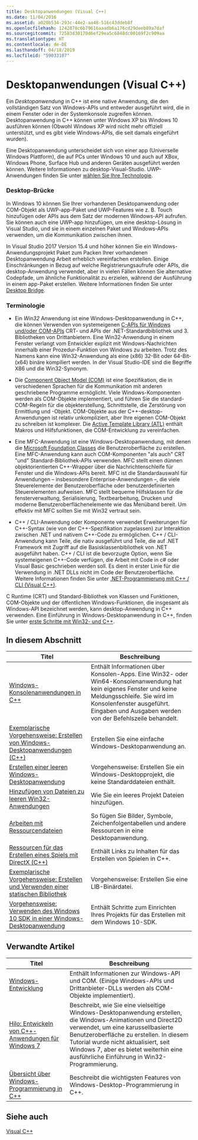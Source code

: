 ```yaml
---
title: Desktopanwendungen (Visual C++)
ms.date: 11/04/2016
ms.assetid: a020b534-293c-44e2-aa48-516c43ddeb8f
ms.openlocfilehash: 1242878c6b79616aaadb6a176cd29deeb89a7daf
ms.sourcegitcommit: 72583d30170d6ef29ea5c6848dc00169f2c909aa
ms.translationtype: HT
ms.contentlocale: de-DE
ms.lasthandoff: 04/18/2019
ms.locfileid: "59033107"
---
```

# <a name="desktop-applications-visual-c"></a>Desktopanwendungen (Visual C++)

Ein *Desktopanwendung* in C++ ist eine native Anwendung, die den vollständigen Satz von Windows-APIs und entweder ausgeführt wird, die in einem Fenster oder in der Systemkonsole zugreifen können. Desktopanwendung in C++ können unter Windows XP bis Windows 10 ausführen können (Obwohl Windows XP wird nicht mehr offiziell unterstützt, und es gibt viele Windows-APIs, die seit damals eingeführt wurden).

Eine Desktopanwendung unterscheidet sich von einer app (Universelle Windows Plattform), die auf PCs unter Windows 10 und auch auf XBox, Windows Phone, Surface Hub und anderen Geräten ausgeführt werden können. Weitere Informationen zu desktop-Visual-Studio. UWP-Anwendungen finden Sie unter [wählen Sie Ihre Technologie](/windows/desktop/choose-your-technology).

### <a name="desktop-bridge"></a>Desktop-Brücke

In Windows 10 können Sie Ihrer vorhandenen Desktopanwendung oder COM-Objekt als UWP-app-Paket und UWP-Features wie z. B. Touch hinzufügen oder APIs aus dem Satz der modernen Windows-API aufrufen. Sie können auch eine UWP-app hinzufügen, um eine desktop-Lösung in Visual Studio, und sie in einem einzelnen Paket und Windows-APIs verwenden, um die Kommunikation zwischen ihnen.

In Visual Studio 2017 Version 15.4 und höher können Sie ein Windows-Anwendungsprojekt Paket zum Packen Ihrer vorhandenen Desktopanwendung Arbeit erheblich vereinfachen erstellen. Einige Einschränkungen in Bezug auf welche Registrierungsaufrufe oder APIs, die desktop-Anwendung verwendet, aber in vielen Fällen können Sie alternative Codepfade, um ähnliche Funktionalität zu erzielen, während der Ausführung in einem app-Paket erstellen. Weitere Informationen finden Sie unter [Desktop Bridge](/windows-uwp/porting/desktop-to-uwp-root).

### <a name="terminology"></a>Terminologie

- Ein *Win32* Anwendung ist eine Windows-Desktopanwendung in C++, die können Verwenden von systemeigenen [C-APIs für Windows und/oder COM-APIs](/windows/desktop/apiindex/windows-api-list) CRT- und APIs der .NET-Standardbibliothek und 3. Bibliotheken von Drittanbietern. Eine Win32-Anwendung in einem Fenster verlangt vom Entwickler explizit mit Windows-Nachrichten innerhalb einer Prozedur-Funktion von Windows zu arbeiten. Trotz des Namens kann eine Win32-Anwendung als eine (x86) 32-Bit oder 64-Bit-(x64) binäre kompiliert werden. In der Visual Studio-IDE sind die Begriffe X86 und die Win32-Synonym.

- Die [Component Object Model (COM)](/windows/desktop/com/the-component-object-model) ist eine Spezifikation, die in verschiedenen Sprachen für die Kommunikation mit anderen geschriebene Programme ermöglicht. Viele Windows-Komponenten werden als COM-Objekte implementiert, und führen Sie die standard-COM-Regeln für die objekterstellung, Schnittstelle, die Zerstörung von Ermittlung und -Objekt.  COM-Objekte aus der C++-desktop-Anwendungen ist relativ unkompliziert, aber Ihre eigenen COM-Objekt zu schreiben ist komplexer. Die [Active Template Library (ATL)](../atl/atl-com-desktop-components.md) enthält Makros und Hilfsfunktionen, die COM-Entwicklung zu vereinfachen.

- Eine MFC-Anwendung ist eine Windows-Desktopanwendung, mit denen die [Microsoft Foundation Classes](../mfc/mfc-desktop-applications.md) die Benutzeroberfläche zu erstellen. Eine MFC-Anwendung kann auch COM-Komponenten "als auch" CRT "und" Standard-Bibliothek-APIs verwenden. MFC stellt einen dünnen objektorientierten C++-Wrapper über die Nachrichtenschleife für Fenster und die Windows-APIs bereit. MFC ist die Standardauswahl für Anwendungen – insbesondere Enterprise-Anwendungen –, die viele Steuerelemente der Benutzeroberfläche oder benutzerdefinierten Steuerelementen aufweisen. MFC stellt bequeme Hilfsklassen für die fensterverwaltung, Serialisierung, Textbearbeitung, Drucken und moderne Benutzeroberflächenelemente wie das Menüband bereit. Um effektiv mit MFC sollten Sie mit Win32 vertraut sein.

- C++ / CLI-Anwendung oder Komponente verwendet Erweiterungen für C++-Syntax (wie von der C++-Spezifikation zugelassen) zur Interaktion zwischen .NET und nativem C++-Code zu ermöglichen.  C++ / CLI-Anwendung kann Teile, die nativ ausgeführt und Teile, die auf .NET Framework mit Zugriff auf die Basisklassenbibliothek von .NET ausgeführt haben. C++ / CLI ist die bevorzugte Option, wenn Sie systemeigenen C++-Code verfügen, die Arbeit mit Code in c# oder Visual Basic geschrieben werden soll. Es dient in erster Linie für die Verwendung in .NET DLLs nicht im Code der Benutzeroberfläche. Weitere Informationen finden Sie unter [.NET-Programmierung mit C++ / CLI (Visual C++)](../dotnet/dotnet-programming-with-cpp-cli-visual-cpp.md).

C Runtime (CRT) und Standard-Bibliothek von Klassen und Funktionen, COM-Objekte und der öffentlichen Windows-Funktionen, die insgesamt als Windows-API bezeichnet werden, kann desktop-Anwendung in C++ verwenden. Eine Einführung in Windows-Desktopanwendung in C++, finden Sie unter [erste Schritte mit Win32- und C++](/windows/desktop/LearnWin32/learn-to-program-for-windows).

## <a name="in-this-section"></a>In diesem Abschnitt

|Titel|Beschreibung|
|-----------|-----------------|
|[Windows-Konsolenanwendungen in C++](console-applications-in-visual-cpp.md)|Enthält Informationen über Konsolen-Apps. Eine Win32- oder Win64-Konsolenanwendung hat kein eigenes Fenster und keine Meldungsschleife. Sie wird im Konsolenfenster ausgeführt. Eingaben und Ausgaben werden von der Befehlszeile behandelt.|
|[Exemplarische Vorgehensweise: Erstellen von Windows-Desktopanwendungen (C++)](walkthrough-creating-windows-desktop-applications-cpp.md)|Erstellen Sie eine einfache Windows-Desktopanwendung an.|
|[Erstellen einer leeren Windows-Desktopanwendung](creating-an-empty-windows-desktop-application.md)|Vorgehensweise: Erstellen Sie ein Windows-Desktopprojekt, die keine Standarddateien enthält.|
|[Hinzufügen von Dateien zu leeren Win32-Anwendungen](adding-files-to-an-empty-win32-applications.md)|Wie Sie ein leeres Projekt Dateien hinzufügen.|
|[Arbeiten mit Ressourcendateien](working-with-resource-files.md)|So fügen Sie Bilder, Symbole, Zeichenfolgentabellen und andere Ressourcen in eine Desktopanwendung.|
|[Ressourcen für das Erstellen eines Spiels mit DirectX (C++)](resources-for-creating-a-game-using-directx.md)|Enthält Links zu Inhalten für das Erstellen von Spielen in C++.|
|[Exemplarische Vorgehensweise: Erstellen und Verwenden einer statischen Bibliothek](walkthrough-creating-and-using-a-static-library-cpp.md)|Vorgehensweise: Erstellen Sie eine LIB-Binärdatei.|
|[Vorgehensweise: Verwenden des Windows 10 SDK in einer Windows-Desktopanwendung](how-to-use-the-windows-10-sdk-in-a-windows-desktop-application.md)|Enthält Schritte zum Einrichten Ihres Projekts für das Erstellen mit dem Windows 10-SDK.|

## <a name="related-articles"></a>Verwandte Artikel

|Titel|Beschreibung|
|-----------|-----------------|
|[Windows-Entwicklung](/windows/desktop/index)|Enthält Informationen zur Windows-API und COM. (Einige Windows-APIs und Drittanbieter-DLLs werden als COM-Objekte implementiert).|
|[Hilo: Entwickeln von C++-Anwendungen für Windows 7](https://msdn.microsoft.com/library/windows/desktop/ff708696.aspx)|Beschreibt, wie Sie eine vielseitige Windows-Desktopanwendung erstellen, die Windows-Animationen und Direct2D verwendet, um eine karussellbasierte Benutzeroberfläche zu erstellen.  In diesem Tutorial wurde nicht aktualisiert, seit Windows 7, aber es bietet weiterhin eine ausführliche Einführung in Win32-Programmierung.|
|[Übersicht über Windows-Programmierung in C++](overview-of-windows-programming-in-cpp.md)|Beschreibt die wichtigsten Features von Windows-Desktop-Programmierung in C++.|

## <a name="see-also"></a>Siehe auch

[Visual C++](../overview/visual-cpp-in-visual-studio.md)